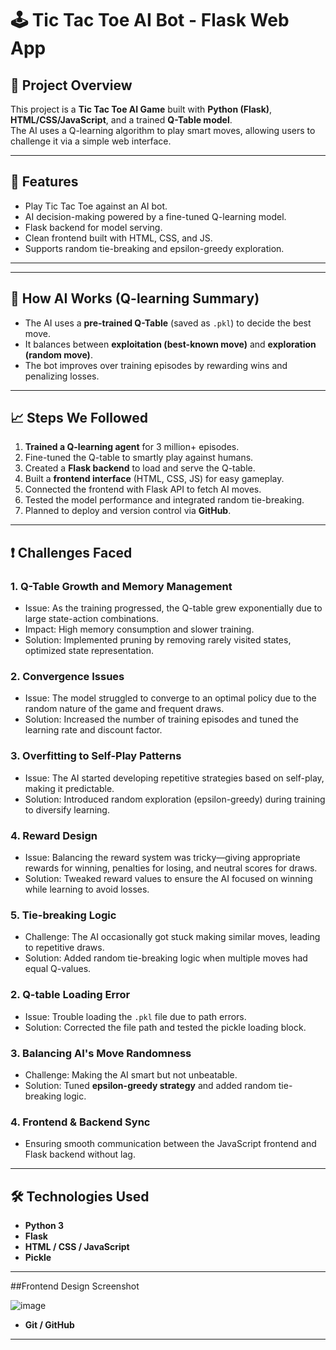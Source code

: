 # 🕹️ Tic Tac Toe AI Bot - Flask Web App

## 📌 Project Overview
This project is a **Tic Tac Toe AI Game** built with **Python (Flask)**, **HTML/CSS/JavaScript**, and a trained **Q-Table model**.  
The AI uses a Q-learning algorithm to play smart moves, allowing users to challenge it via a simple web interface.

---

## 🚀 Features
- Play Tic Tac Toe against an AI bot.
- AI decision-making powered by a fine-tuned Q-learning model.
- Flask backend for model serving.
- Clean frontend built with HTML, CSS, and JS.
- Supports random tie-breaking and epsilon-greedy exploration.

---


---

## 🧠 How AI Works (Q-learning Summary)
- The AI uses a **pre-trained Q-Table** (saved as `.pkl`) to decide the best move.
- It balances between **exploitation (best-known move)** and **exploration (random move)**.
- The bot improves over training episodes by rewarding wins and penalizing losses.

---

## 📈 Steps We Followed
1. **Trained a Q-learning agent** for 3 million+ episodes.
2. Fine-tuned the Q-table to smartly play against humans.
3. Created a **Flask backend** to load and serve the Q-table.
4. Built a **frontend interface** (HTML, CSS, JS) for easy gameplay.
5. Connected the frontend with Flask API to fetch AI moves.
6. Tested the model performance and integrated random tie-breaking.
7. Planned to deploy and version control via **GitHub**.

---

## ❗ Challenges Faced
### 1. **Q-Table Growth and Memory Management**
- Issue: As the training progressed, the Q-table grew exponentially due to large state-action combinations.
- Impact: High memory consumption and slower training.
- Solution: Implemented pruning by removing rarely visited states, optimized state representation.

### 2. **Convergence Issues**
- Issue: The model struggled to converge to an optimal policy due to the random nature of the game and frequent draws.
- Solution: Increased the number of training episodes and tuned the learning rate and discount factor.

### 3. **Overfitting to Self-Play Patterns**
- Issue: The AI started developing repetitive strategies based on self-play, making it predictable.
- Solution: Introduced random exploration (epsilon-greedy) during training to diversify learning.

### 4. **Reward Design**
- Issue: Balancing the reward system was tricky—giving appropriate rewards for winning, penalties for losing, and neutral scores for draws.
- Solution: Tweaked reward values to ensure the AI focused on winning while learning to avoid losses.

### 5. **Tie-breaking Logic**
- Challenge: The AI occasionally got stuck making similar moves, leading to repetitive draws.
- Solution: Added random tie-breaking logic when multiple moves had equal Q-values.

### 2. **Q-table Loading Error**
- Issue: Trouble loading the `.pkl` file due to path errors.
- Solution: Corrected the file path and tested the pickle loading block.

### 3. **Balancing AI's Move Randomness**
- Challenge: Making the AI smart but not unbeatable.
- Solution: Tuned **epsilon-greedy strategy** and added random tie-breaking logic.

### 4. **Frontend & Backend Sync**
- Ensuring smooth communication between the JavaScript frontend and Flask backend without lag.

---

## 🛠 Technologies Used
- **Python 3**
- **Flask**
- **HTML / CSS / JavaScript**
- **Pickle**

---

##Frontend Design Screenshot

![image](https://github.com/user-attachments/assets/3cea8748-b487-4cb2-9c50-b620cf2f1fb6)

- **Git / GitHub**

---

